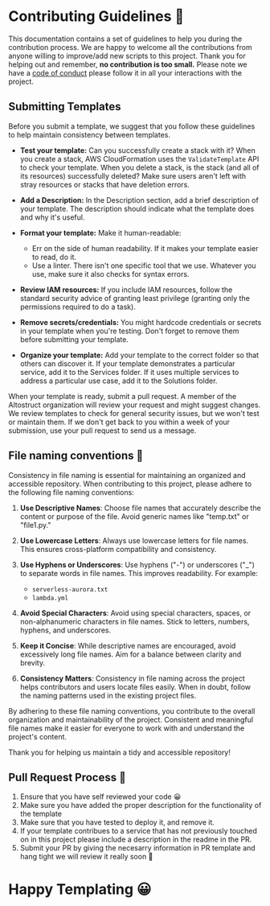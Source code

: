 # **Contributing Guidelines** 📄

This documentation contains a set of guidelines to help you during the contribution process.
We are happy to welcome all the contributions from anyone willing to improve/add new scripts to this project.
Thank you for helping out and remember, **no contribution is too small.**
Please note we have a [code of conduct](CODE_OF_CONDUCT.md) please follow it in all your interactions with the project.

## Submitting Templates
Before you submit a template, we suggest that you follow these guidelines to help maintain consistency between templates.

- **Test your template:** Can you successfully create a stack with it? When you create a stack, AWS CloudFormation uses the `ValidateTemplate` API to check your template. When you delete a stack, is the stack (and all of its resources) successfully deleted? Make sure users aren't left with stray resources or stacks that have deletion errors.

- **Add a Description:** In the Description section, add a brief description of your template. The description should indicate what the template does and why it's useful.

- **Format your template:** Make it human-readable:
	- Err on the side of human readability. If it makes your template easier to read, do it.
	- Use a linter. There isn't one specific tool that we use. Whatever you use, make sure it also checks for syntax errors.

- **Review IAM resources:** If you include IAM resources, follow the standard security advice of granting least privilege (granting only the permissions required to do a task).

- **Remove secrets/credentials:** You might hardcode credentials or secrets in your template when you're testing. Don't forget to remove them before submitting your template.

- **Organize your template:** Add your template to the correct folder so that others can discover it. If your template demonstrates a particular service, add it to the Services folder. If it uses multiple services to address a particular use case, add it to the Solutions folder.

When your template is ready, submit a pull request. A member of the Altostruct organization will review your request and might suggest changes. We review templates to check for general security issues, but we won't test or maintain them. If we don't get back to you within a week of your submission, use your pull request to send us a message.

## **File naming conventions 📁**
Consistency in file naming is essential for maintaining an organized and accessible repository. When contributing to this project, please adhere to the following file naming conventions:

1. **Use Descriptive Names**: Choose file names that accurately describe the content or purpose of the file. Avoid generic names like "temp.txt" or "file1.py."

2. **Use Lowercase Letters**: Always use lowercase letters for file names. This ensures cross-platform compatibility and consistency.

3. **Use Hyphens or Underscores**: Use hyphens ("-") or underscores ("_") to separate words in file names. This improves readability. For example:
   - `serverless-aurora.txt`
   - `lambda.yml`

4. **Avoid Special Characters**: Avoid using special characters, spaces, or non-alphanumeric characters in file names. Stick to letters, numbers, hyphens, and underscores.

5. **Keep it Concise**: While descriptive names are encouraged, avoid excessively long file names. Aim for a balance between clarity and brevity.

7. **Consistency Matters**: Consistency in file naming across the project helps contributors and users locate files easily. When in doubt, follow the naming patterns used in the existing project files.

By adhering to these file naming conventions, you contribute to the overall organization and maintainability of the project. Consistent and meaningful file names make it easier for everyone to work with and understand the project's content.

Thank you for helping us maintain a tidy and accessible repository!

## **Pull Request Process 🚀**
1. Ensure that you have self reviewed your code 😀
2. Make sure you have added the proper description for the functionality of the template
3. Make sure that you have tested to deploy it, and remove it. 
4. If your template contribues to a service that has not previously touched on in this project please include a description in the readme in the PR.  
5. Submit your PR by giving the necesarry information in PR template and hang tight we will review it really soon 🚀

# **Happy Templating 😀** 


